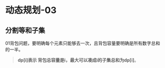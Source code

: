 # 动态规划-03

##  分割等和子集

01背包问题，要明确每个元素只能够去一次，且背包容量要明确是所有数字总和的一半。

> **dp\[i\]表示 背包总容量是i，最大可以凑成i的子集总和为dp\[i\]**。



```javascript

```

